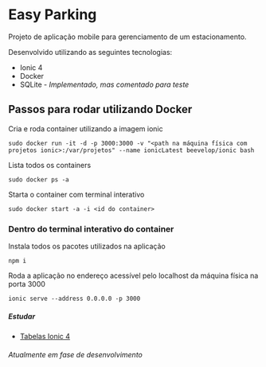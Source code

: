 # Easy Parking

Projeto de aplicação mobile para gerenciamento de um estacionamento.

Desenvolvido utilizando as seguintes tecnologias:
- Ionic 4
- Docker
- SQLite - *Implementado, mas comentado para teste*

## Passos para rodar utilizando Docker 

Cria e roda container utilizando a imagem ionic 
```
sudo docker run -it -d -p 3000:3000 -v "<path na máquina física com projetos ionic>:/var/projetos" --name ionicLatest beevelop/ionic bash
 ```
 
 Lista todos os containers
 ```
 sudo docker ps -a
 ```
 
 Starta o container com terminal interativo
 ```
 sudo docker start -a -i <id do container>
 ```
 ### Dentro do terminal interativo do container
 
 Instala todos os pacotes utilizados na aplicação
 ```
 npm i
 ```
 
 Roda a aplicação no endereço acessível pelo localhost da máquina física na porta 3000
 ```
 ionic serve --address 0.0.0.0 -p 3000
 ```

##### Estudar
* [Tabelas Ionic 4](https://www.youtube.com/watch?v=_ym7bKfsMSs)

###### Atualmente em fase de desenvolvimento
